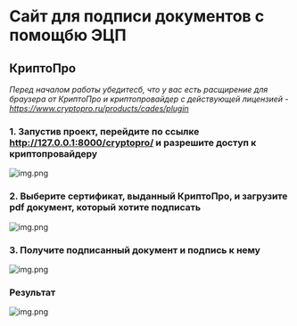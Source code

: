 # Сайт для подписи документов с помощбю ЭЦП

## КриптоПро
*Перед началом работы убедитесб, что у вас есть расщирение для браузера от КриптоПро и криптопровайдер с действующей лицензией - https://www.cryptopro.ru/products/cades/plugin*

### 1. Запустив проект, перейдите по ссылке http://127.0.0.1:8000/cryptopro/ и разрешите доступ к криптопровайдеру
![img.png](https://github.com/OlehGr/cryptopro/readme_imgs/step1.png)

### 2. Выберите сертификат, выданный КриптоПро, и загрузите pdf документ, который хотите подписать
![img.png](https://github.com/OlehGr/cryptopro/readme_imgs/step2.png)

### 3. Получите подписанный документ и подпись к нему
![img.png](https://github.com/OlehGr/cryptopro/readme_imgs/step3.png)

### Результат
![img.png](https://github.com/OlehGr/cryptopro/readme_imgs/resualt.png)
